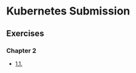 # Kubernetes Submission

## Exercises

### Chapter 2

- [1.1.](https://github.com/a7ryan/KubernetesSubmissions/tree/main/log_output)
